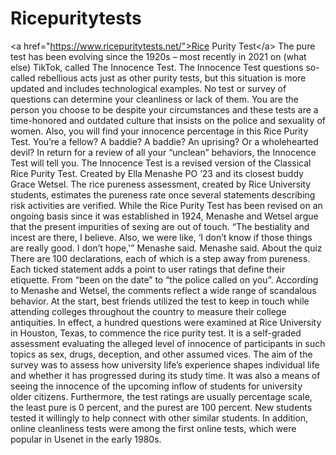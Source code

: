 # Ricepuritytests
&lt;a href="https://www.ricepuritytests.net/">Rice Purity Test&lt;/a> The pure test has been evolving since the 1920s – most recently in 2021 on (what else) TikTok, called The Innocence Test. The Innocence Test questions so-called rebellious acts just as other purity tests, but this situation is more updated and includes technological examples. No test or survey of questions can determine your cleanliness or lack of them. You are the person you choose to be despite your circumstances and these tests are a time-honored and outdated culture that insists on the police and sexuality of women. Also, you will find your innocence percentage in this Rice Purity Test.  You’re a fellow? A baddie? A baddie? An uprising? Or a wholehearted devil? In return for a review of all your “unclean” behaviors, the Innocence Test will tell you.  The Innocence Test is a revised version of the Classical Rice Purity Test. Created by Ella Menashe PO ’23 and its closest buddy Grace Wetsel.  The rice pureness assessment, created by Rice University students, estimates the pureness rate once several statements describing risk activities are verified. While the Rice Purity Test has been revised on an ongoing basis since it was established in 1924, Menashe and Wetsel argue that the present impurities of sexing are out of touch.  “The bestiality and incest are there, I believe. Also, we were like, ‘I don’t know if those things are really good. I don’t hope,'” Menashe said. Menashe said.  About the quiz There are 100 declarations, each of which is a step away from pureness. Each ticked statement adds a point to user ratings that define their etiquette. From “been on the date” to “the police called on you”. According to Menashe and Wetsel, the comments reflect a wide range of scandalous behavior.  At the start, best friends utilized the test to keep in touch while attending colleges throughout the country to measure their college antiquities.  In effect, a hundred questions were examined at Rice University in Houston, Texas, to commence the rice purity test.  It is a self-graded assessment evaluating the alleged level of innocence of participants in such topics as sex, drugs, deception, and other assumed vices.  The aim of the survey was to assess how university life’s experience shapes individual life and whether it has progressed during its study time.  It was also a means of seeing the innocence of the upcoming inflow of students for university older citizens.  Furthermore, the test ratings are usually percentage scale, the least pure is 0 percent, and the purest are 100 percent.  New students tested it willingly to help connect with other similar students. In addition, online cleanliness tests were among the first online tests, which were popular in Usenet in the early 1980s.
